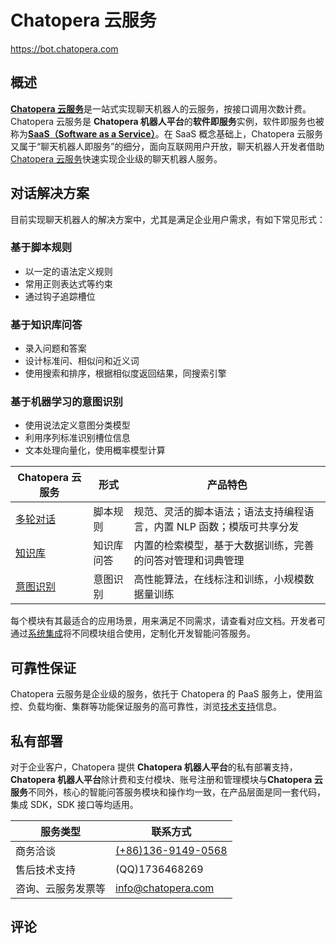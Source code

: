 # Chatopera 云服务

<a href="https://bot.chatopera.com" target="_blank">https://bot.chatopera.com</a>

## 概述

[**Chatopera 云服务**](https://bot.chatopera.com/)是一站式实现聊天机器人的云服务，按接口调用次数计费。Chatopera 云服务是 **Chatopera 机器人平台**的**软件即服务**实例，软件即服务也被称为[**SaaS（Software as a Service）**](https://baike.baidu.com/item/saas/6703273?fromtitle=%E8%BD%AF%E4%BB%B6%E5%8D%B3%E6%9C%8D%E5%8A%A1)。在 SaaS 概念基础上，Chatopera 云服务又属于“聊天机器人即服务”的细分，面向互联网用户开放，聊天机器人开发者借助 [Chatopera 云服务](https://bot.chatopera.com)快速实现企业级的聊天机器人服务。

## 对话解决方案

目前实现聊天机器人的解决方案中，尤其是满足企业用户需求，有如下常见形式：

### 基于脚本规则

- 以一定的语法定义规则
- 常用正则表达式等约束
- 通过钩子追踪槽位

### 基于知识库问答

- 录入问题和答案
- 设计标准问、相似问和近义词
- 使用搜索和排序，根据相似度返回结果，同搜索引擎

### 基于机器学习的意图识别

- 使用说法定义意图分类模型
- 利用序列标准识别槽位信息
- 文本处理向量化，使用概率模型计算

| Chatopera 云服务                                         | 形式       | 产品特色                                                              |
| -------------------------------------------------------- | ---------- | --------------------------------------------------------------------- |
| [多轮对话](/products/chatbot-platform/conversation.html) | 脚本规则   | 规范、灵活的脚本语法；语法支持编程语言，内置 NLP 函数；模版可共享分发 |
| [知识库](/products/chatbot-platform/faq.html)            | 知识库问答 | 内置的检索模型，基于大数据训练，完善的问答对管理和词典管理            |
| [意图识别](/products/chatbot-platform/intent.html)       | 意图识别   | 高性能算法，在线标注和训练，小规模数据量训练                          |

每个模块有其最适合的应用场景，用来满足不同需求，请查看对应文档。开发者可通过[系统集成](/products/chatbot-platform/integration.html)将不同模块组合使用，定制化开发智能问答服务。

## 可靠性保证

Chatopera 云服务是企业级的服务，依托于 Chatopera 的 PaaS 服务上，使用监控、负载均衡、集群等功能保证服务的高可靠性，浏览[技术支持](/products/chatbot-platform/support.html)信息。

## 私有部署

对于企业客户，Chatopera 提供 **Chatopera 机器人平台**的私有部署支持，**Chatopera 机器人平台**除计费和支付模块、账号注册和管理模块与**Chatopera 云服务**不同外，核心的智能问答服务模块和操作均一致，在产品层面是同一套代码，集成 SDK，SDK 接口等均适用。

| 服务类型           | 联系方式                                                                                                                                          |
| ------------------ | ------------------------------------------------------------------------------------------------------------------------------------------------- |
| 商务洽谈           | <a href="tel:13691490568">(+86)136-9149-0568</a>                                                                                                  |
| 售后技术支持       | (QQ)1736468269                                                                                                                                    |
| 咨询、云服务发票等 | <a href="mailto:info@chatopera.com?subject=Chatopera云服务私有部署-文档中心&body=请在正文填写您的名字及电话或微信联系方式">info@chatopera.com</a> |

## 评论

<script src="https://utteranc.es/client.js"
        repo="chatopera/docs"
        issue-term="pathname"
        label="Comment"
        theme="github-light"
        crossorigin="anonymous"
        async>
</script>
